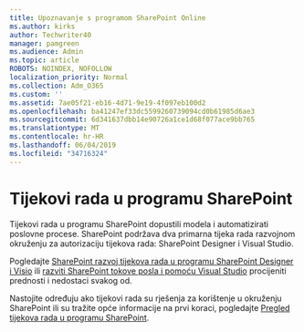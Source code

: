 ```yaml
---
title: Upoznavanje s programom SharePoint Online
ms.author: kirks
author: Techwriter40
manager: pamgreen
ms.audience: Admin
ms.topic: article
ROBOTS: NOINDEX, NOFOLLOW
localization_priority: Normal
ms.collection: Adm_O365
ms.custom: ''
ms.assetid: 7ae05f21-eb16-4d71-9e19-4f097eb100d2
ms.openlocfilehash: ba41247ef33dc5599260739094cd0b61985d6ae3
ms.sourcegitcommit: 6d341637dbb14e90726a1ce1d68f077ace9bb765
ms.translationtype: MT
ms.contentlocale: hr-HR
ms.lasthandoff: 06/04/2019
ms.locfileid: "34716324"
---
```

# <a name="workflows-in-sharepoint"></a>Tijekovi rada u programu SharePoint

Tijekovi rada u programu SharePoint dopustili modela i automatizirati poslovne procese. SharePoint podržava dva primarna tijeka rada razvojnom okruženju za autorizaciju tijekova rada: SharePoint Designer i Visual Studio. 

Pogledajte [SharePoint razvoj tijekova rada u programu SharePoint Designer i Visio](https://docs.microsoft.com/en-us/sharepoint/dev/general-development/develop-sharepoint-workflows-using-visual-studio) ili [razviti SharePoint tokove posla i pomoću Visual Studio](https://docs.microsoft.com/en-us/sharepoint/dev/general-development/develop-sharepoint-workflows-using-visual-studio) procijeniti prednosti i nedostaci svakog od. 

Nastojite određuju ako tijekovi rada su rješenja za korištenje u okruženju SharePoint ili su tražite opće informacije na prvi koraci, pogledajte [Pregled tijekova rada u programu SharePoint](https://docs.microsoft.com/en-us/sharepoint/dev/general-development/get-started-with-workflows-in-sharepoint#overview-of-workflows-in-sharepoint).